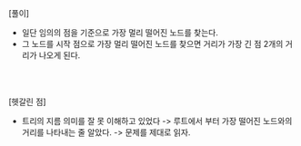[풀이]
- 일단 임의의 점을 기준으로 가장 멀리 떨어진 노드를 찾는다.
- 그 노드를 시작 점으로 가장 멀리 떨어진 노드를 찾으면 거리가 가장 긴 점 2개의 거리가 나오게 된다.

</br>
</br>


[헷갈린 점]
- 트리의 지름 의미를 잘 못 이해하고 있었다 -> 루트에서 부터 가장 떨어진 노드와의 거리를 나타내는 줄 알았다. -> 문제를 제대로 읽자.


